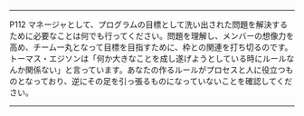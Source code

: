 
----------

P112
マネージャとして、プログラムの目標として洗い出された問題を解決するために必要なことは何でも行ってください。問題を理解し、メンバーの想像力を高め、チーム一丸となって目標を目指すために、枠との関連を打ち切るのです。トーマス・エジソンは「何か大きなことを成し遂げようとしている時にルールなんか関係ない」と言っています。あなたの作るルールがプロセスと人に役立つものとなっており、逆にその足を引っ張るものになっていないことを確認してください。


----------
